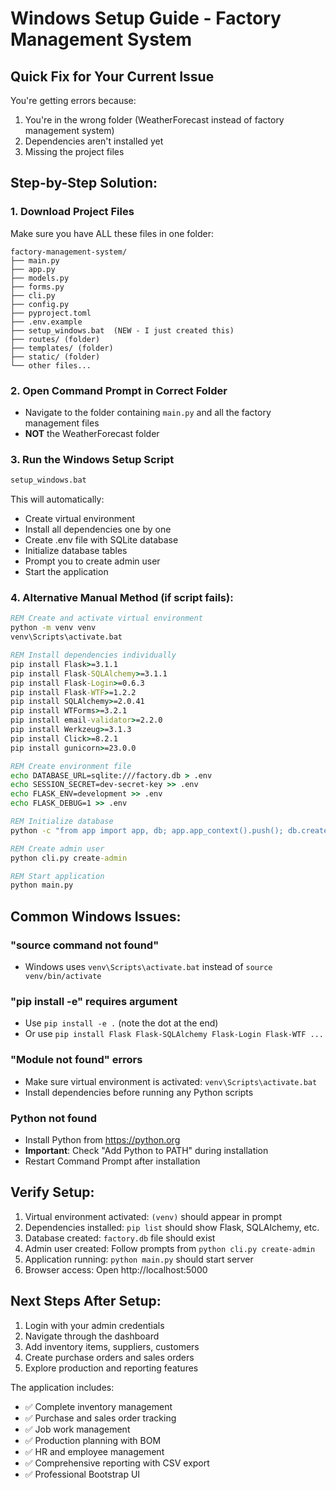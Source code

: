 # Windows Setup Guide - Factory Management System

## Quick Fix for Your Current Issue

You're getting errors because:
1. You're in the wrong folder (WeatherForecast instead of factory management system)
2. Dependencies aren't installed yet
3. Missing the project files

## Step-by-Step Solution:

### 1. Download Project Files
Make sure you have ALL these files in one folder:
```
factory-management-system/
├── main.py
├── app.py
├── models.py
├── forms.py
├── cli.py
├── config.py
├── pyproject.toml
├── .env.example
├── setup_windows.bat  (NEW - I just created this)
├── routes/ (folder)
├── templates/ (folder)
├── static/ (folder)
└── other files...
```

### 2. Open Command Prompt in Correct Folder
- Navigate to the folder containing `main.py` and all the factory management files
- **NOT** the WeatherForecast folder

### 3. Run the Windows Setup Script
```cmd
setup_windows.bat
```

This will automatically:
- Create virtual environment
- Install all dependencies one by one
- Create .env file with SQLite database
- Initialize database tables
- Prompt you to create admin user
- Start the application

### 4. Alternative Manual Method (if script fails):

```cmd
REM Create and activate virtual environment
python -m venv venv
venv\Scripts\activate.bat

REM Install dependencies individually
pip install Flask>=3.1.1
pip install Flask-SQLAlchemy>=3.1.1
pip install Flask-Login>=0.6.3
pip install Flask-WTF>=1.2.2
pip install SQLAlchemy>=2.0.41
pip install WTForms>=3.2.1
pip install email-validator>=2.2.0
pip install Werkzeug>=3.1.3
pip install Click>=8.2.1
pip install gunicorn>=23.0.0

REM Create environment file
echo DATABASE_URL=sqlite:///factory.db > .env
echo SESSION_SECRET=dev-secret-key >> .env
echo FLASK_ENV=development >> .env
echo FLASK_DEBUG=1 >> .env

REM Initialize database
python -c "from app import app, db; app.app_context().push(); db.create_all()"

REM Create admin user
python cli.py create-admin

REM Start application
python main.py
```

## Common Windows Issues:

### "source command not found"
- Windows uses `venv\Scripts\activate.bat` instead of `source venv/bin/activate`

### "pip install -e" requires argument
- Use `pip install -e .` (note the dot at the end)
- Or use `pip install Flask Flask-SQLAlchemy Flask-Login Flask-WTF ...`

### "Module not found" errors
- Make sure virtual environment is activated: `venv\Scripts\activate.bat`
- Install dependencies before running any Python scripts

### Python not found
- Install Python from https://python.org
- **Important**: Check "Add Python to PATH" during installation
- Restart Command Prompt after installation

## Verify Setup:
1. Virtual environment activated: `(venv)` should appear in prompt
2. Dependencies installed: `pip list` should show Flask, SQLAlchemy, etc.
3. Database created: `factory.db` file should exist
4. Admin user created: Follow prompts from `python cli.py create-admin`
5. Application running: `python main.py` should start server
6. Browser access: Open http://localhost:5000

## Next Steps After Setup:
1. Login with your admin credentials
2. Navigate through the dashboard
3. Add inventory items, suppliers, customers
4. Create purchase orders and sales orders
5. Explore production and reporting features

The application includes:
- ✅ Complete inventory management
- ✅ Purchase and sales order tracking  
- ✅ Job work management
- ✅ Production planning with BOM
- ✅ HR and employee management
- ✅ Comprehensive reporting with CSV export
- ✅ Professional Bootstrap UI